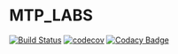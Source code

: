 # MTP_LABS
[![Build Status](https://travis-ci.org/Igor360/MTP_LABS.svg?branch=master)](https://travis-ci.org/Igor360/MTP_LABS)
[![codecov](https://codecov.io/gh/Igor360/STP_LAB4/branch/master/graph/badge.svg)](https://codecov.io/gh/Igor360/STP_LAB4)
[![Codacy Badge](https://api.codacy.com/project/badge/Grade/248f09539bc24d149c0b7e185eccbf61)](https://www.codacy.com/app/Igor360/MTP_LABS?utm_source=github.com&amp;utm_medium=referral&amp;utm_content=Igor360/MTP_LABS&amp;utm_campaign=Badge_Grade)
